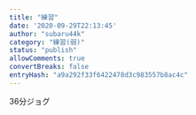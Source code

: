 ```yaml
---
title: "練習"
date: '2020-09-29T22:13:45'
author: "subaru44k"
category: "練習(弱)"
status: "publish"
allowComments: true
convertBreaks: false
entryHash: "a9a292f33f6422478d3c983557b8ac4c"
---
```

36分ジョグ
